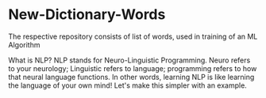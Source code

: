 # New-Dictionary-Words
The respective repository consists of list of words, used in training of an ML Algorithm

What is NLP?
NLP stands for Neuro-Linguistic Programming. Neuro refers to your neurology; Linguistic refers to language; programming refers to how that neural language functions. In other words, learning NLP is like learning the language of your own mind! Let's make this simpler with an example.
